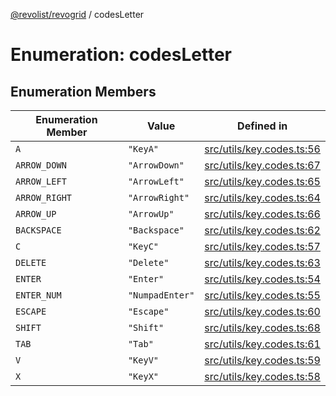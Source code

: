 [@revolist/revogrid](README.md) / codesLetter

# Enumeration: codesLetter

## Enumeration Members

| Enumeration Member | Value | Defined in |
| ------ | ------ | ------ |
| `A` | `"KeyA"` | [src/utils/key.codes.ts:56](https://github.com/revolist/revogrid/blob/cef5db5acf21deb63962d633ec5e3d088dfc6c5b/src/utils/key.codes.ts#L56) |
| `ARROW_DOWN` | `"ArrowDown"` | [src/utils/key.codes.ts:67](https://github.com/revolist/revogrid/blob/cef5db5acf21deb63962d633ec5e3d088dfc6c5b/src/utils/key.codes.ts#L67) |
| `ARROW_LEFT` | `"ArrowLeft"` | [src/utils/key.codes.ts:65](https://github.com/revolist/revogrid/blob/cef5db5acf21deb63962d633ec5e3d088dfc6c5b/src/utils/key.codes.ts#L65) |
| `ARROW_RIGHT` | `"ArrowRight"` | [src/utils/key.codes.ts:64](https://github.com/revolist/revogrid/blob/cef5db5acf21deb63962d633ec5e3d088dfc6c5b/src/utils/key.codes.ts#L64) |
| `ARROW_UP` | `"ArrowUp"` | [src/utils/key.codes.ts:66](https://github.com/revolist/revogrid/blob/cef5db5acf21deb63962d633ec5e3d088dfc6c5b/src/utils/key.codes.ts#L66) |
| `BACKSPACE` | `"Backspace"` | [src/utils/key.codes.ts:62](https://github.com/revolist/revogrid/blob/cef5db5acf21deb63962d633ec5e3d088dfc6c5b/src/utils/key.codes.ts#L62) |
| `C` | `"KeyC"` | [src/utils/key.codes.ts:57](https://github.com/revolist/revogrid/blob/cef5db5acf21deb63962d633ec5e3d088dfc6c5b/src/utils/key.codes.ts#L57) |
| `DELETE` | `"Delete"` | [src/utils/key.codes.ts:63](https://github.com/revolist/revogrid/blob/cef5db5acf21deb63962d633ec5e3d088dfc6c5b/src/utils/key.codes.ts#L63) |
| `ENTER` | `"Enter"` | [src/utils/key.codes.ts:54](https://github.com/revolist/revogrid/blob/cef5db5acf21deb63962d633ec5e3d088dfc6c5b/src/utils/key.codes.ts#L54) |
| `ENTER_NUM` | `"NumpadEnter"` | [src/utils/key.codes.ts:55](https://github.com/revolist/revogrid/blob/cef5db5acf21deb63962d633ec5e3d088dfc6c5b/src/utils/key.codes.ts#L55) |
| `ESCAPE` | `"Escape"` | [src/utils/key.codes.ts:60](https://github.com/revolist/revogrid/blob/cef5db5acf21deb63962d633ec5e3d088dfc6c5b/src/utils/key.codes.ts#L60) |
| `SHIFT` | `"Shift"` | [src/utils/key.codes.ts:68](https://github.com/revolist/revogrid/blob/cef5db5acf21deb63962d633ec5e3d088dfc6c5b/src/utils/key.codes.ts#L68) |
| `TAB` | `"Tab"` | [src/utils/key.codes.ts:61](https://github.com/revolist/revogrid/blob/cef5db5acf21deb63962d633ec5e3d088dfc6c5b/src/utils/key.codes.ts#L61) |
| `V` | `"KeyV"` | [src/utils/key.codes.ts:59](https://github.com/revolist/revogrid/blob/cef5db5acf21deb63962d633ec5e3d088dfc6c5b/src/utils/key.codes.ts#L59) |
| `X` | `"KeyX"` | [src/utils/key.codes.ts:58](https://github.com/revolist/revogrid/blob/cef5db5acf21deb63962d633ec5e3d088dfc6c5b/src/utils/key.codes.ts#L58) |
